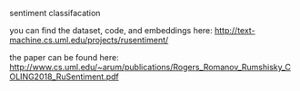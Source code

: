 sentiment classifacation

you can find the dataset, code, and embeddings here:
http://text-machine.cs.uml.edu/projects/rusentiment/

the paper can be found here:
http://www.cs.uml.edu/~arum/publications/Rogers_Romanov_Rumshisky_COLING2018_RuSentiment.pdf
